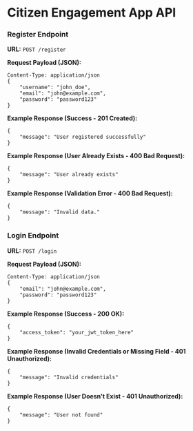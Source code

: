 
# Citizen Engagement App API

### Register Endpoint

**URL:** `POST /register`

**Request Payload (JSON):**
```
Content-Type: application/json
{
    "username": "john_doe",
    "email": "john@example.com",
    "password": "password123"
}
```

**Example Response (Success - 201 Created):**
```
{
    "message": "User registered successfully"
}
```

**Example Response (User Already Exists - 400 Bad Request):**
```
{
    "message": "User already exists"
}
```

**Example Response (Validation Error - 400 Bad Request):**
```
{
    "message": "Invalid data."
}
```

### Login Endpoint

**URL:** `POST /login`

**Request Payload (JSON):**
```
Content-Type: application/json
{
    "email": "john@example.com",
    "password": "password123"
}
```

**Example Response (Success - 200 OK):**
```
{
    "access_token": "your_jwt_token_here"
}
```

**Example Response (Invalid Credentials or Missing Field - 401 Unauthorized):**
```
{
    "message": "Invalid credentials"
}
```

**Example Response (User Doesn't Exist - 401 Unauthorized):**
```
{
    "message": "User not found"
}
```
